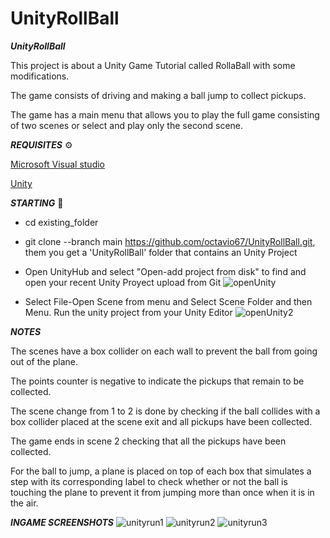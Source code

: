 # UnityRollBall

***UnityRollBall***

This project is about a Unity Game Tutorial called RollaBall with some modifications. 


The game consists of driving and making a ball jump to collect pickups.


The game has a main menu that allows you to play the full game consisting of two scenes or select and play only the second scene.


***REQUISITES*** ⚙️

[Microsoft Visual studio](https://visualstudio.microsoft.com/es/)


[Unity](https://unity.com/es)



***STARTING*** 🚀

- cd existing_folder

- git clone --branch main https://github.com/octavio67/UnityRollBall.git, them you get a 'UnityRollBall' folder that contains an Unity Project

- Open UnityHub and select "Open-add project from disk" to find and open your recent Unity Proyect upload from Git
![openUnity](https://user-images.githubusercontent.com/57419892/197755070-32a2d377-67e5-4d2f-a148-d13964edd221.JPG)

- Select File-Open Scene from menu and Select Scene Folder and then Menu. Run the unity project from your Unity Editor
![openUnity2](https://user-images.githubusercontent.com/57419892/197755741-f51cd36a-fb40-4f52-84a2-10c07b3bf01e.JPG)

***NOTES***

The scenes have a box collider on each wall to prevent the ball from going out of the plane.


The points counter is negative to indicate the pickups that remain to be collected.


The scene change from 1 to 2 is done by checking if the ball collides with a box collider placed at the scene exit and all pickups have been collected.


The game ends in scene 2 checking that all the pickups have been collected.


For the ball to jump, a plane is placed on top of each box that simulates a step with its corresponding label to check whether or not the ball is touching the plane to prevent it from jumping more than once when it is in the air.

***INGAME SCREENSHOTS***
![unityrun1](https://user-images.githubusercontent.com/57419892/197762320-5186a5ed-13a9-4939-92a7-712bf80e7e13.JPG)
![unityrun2](https://user-images.githubusercontent.com/57419892/197762369-3a4212c6-d928-4a3c-a074-b5b1e510eed2.JPG)
![unityrun3](https://user-images.githubusercontent.com/57419892/197762411-a62579d0-d500-407a-8510-41cac1d8c7d1.JPG)
